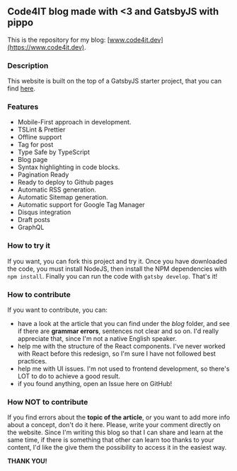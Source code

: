 ## Code4IT blog made with <3 and GatsbyJS with pippo

This is the repository for my blog: [www.code4it.dev](https://www.code4it.dev).

### Description
This website is built on the top of a GatsbyJS starter project, that you can find [here](https://github.com/mhadaily/gatsby-starter-typescript-power-blog).

### Features
  - Mobile-First approach in development.
  - TSLint & Prettier
  - Offline support
  - Tag for post
  - Type Safe by TypeScript
  - Blog page
  - Syntax highlighting in code blocks.
  - Pagination Ready
  - Ready to deploy to Github pages
  - Automatic RSS generation.
  - Automatic Sitemap generation.
  - Automatic support for Google Tag Manager
  - Disqus integration
  - Draft posts
  - GraphQL

### How to try it

If you want, you can fork this project and try it. Once you have downloaded the code, you must install NodeJS, then install the NPM dependencies with `npm install`. Finally you can run the code with `gatsby develop`. That's it!

### How to contribute

If you want to contribute, you can:

* have a look at the article that you can find under the _blog_ folder, and see if there are __grammar errors__, sentences not clear and so on. I'd really appreciate that, since I'm not a native English speaker.
* help me with the structure of the React components. I've never worked with React before this redesign, so I'm sure I have not followed best practices.
* help me with UI issues. I'm not used to frontend development, so there's LOT to do to achieve a good result.
* if you found anything, open an Issue here on GitHub! 

### How NOT to contribute

If you find errors about the __topic of the article__, or you want to add more info about a concept, don't do it here. Please, write your comment directly on the website. 
Since I'm writing this blog so that I can share and learn at the same time, if there is something that other can learn too thanks to your content, I'd like the give them the possibility to access it in the easiest way. 

__THANK YOU!__
